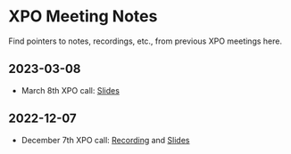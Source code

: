 # XPO Meeting Notes

Find pointers to notes, recordings, etc., from previous XPO meetings here.

## 2023-03-08

- March 8th XPO call: [Slides](https://docs.google.com/presentation/d/1_gmk81F8ot8vmvMErfpUlm6lEaFXjpqchnnlKdO4JII/edit?usp=sharing)

## 2022-12-07

- December 7th XPO call: [Recording](https://drive.google.com/file/d/1sSXZT_TS744MldY2CdmqluHxrXMW5Lhl/view?usp=sharing) and [Slides](https://docs.google.com/presentation/d/1s4gl-6NKdxL8Zb5LolmbbotrlA6vdNYloU9XVX13KRg/edit?usp=sharing)